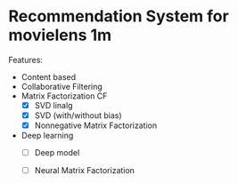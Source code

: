 # Recommendation System for movielens 1m

Features:
* Content based
* Collaborative Filtering
* Matrix Factorization CF
    - [x] SVD linalg 
    - [x] SVD (with/without bias) 
    - [x] Nonnegative Matrix Factorization
* Deep learning
    - [ ] Deep model
    - [ ] Neural Matrix Factorization

